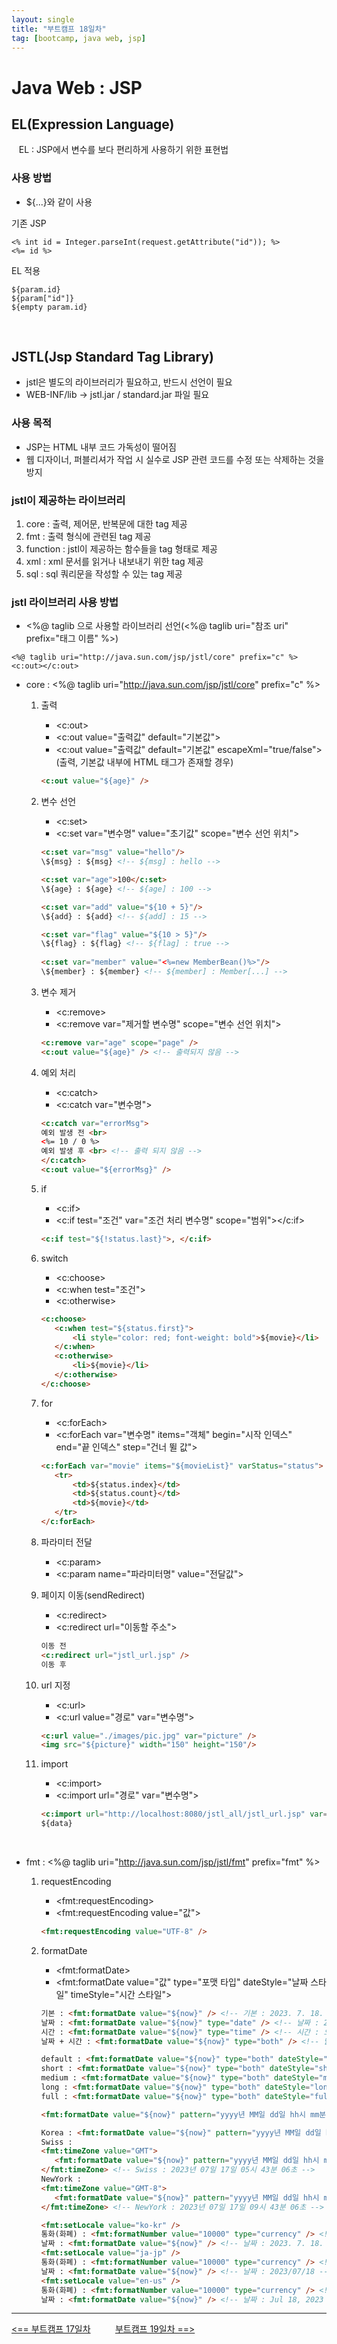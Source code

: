 ```yaml
---
layout: single
title: "부트캠프 18일차"
tag: [bootcamp, java web, jsp]
---
```


# Java Web : JSP

## EL(Expression Language)

&nbsp;&nbsp; EL : JSP에서 변수를 보다 편리하게 사용하기 위한 표현법

### 사용 방법

- ${...}와 같이 사용

기존 JSP

```
<% int id = Integer.parseInt(request.getAttribute("id")); %>
<%= id %>
```

EL 적용

```
${param.id}
${param["id"]}
${empty param.id}
```

<br>

## JSTL(Jsp Standard Tag Library)

- jstl은 별도의 라이브러리가 필요하고, 반드시 선언이 필요
- WEB-INF/lib -> jstl.jar / standard.jar 파일 필요

### 사용 목적

- JSP는 HTML 내부 코드 가독성이 떨어짐
- 웹 디자이너, 퍼블리셔가 작업 시 실수로 JSP 관련 코드를 수정 또는 삭제하는 것을 방지

### jstl이 제공하는 라이브러리

1. core : 출력, 제어문, 반복문에 대한 tag 제공
2. fmt : 출력 형식에 관련된 tag 제공
3. function : jstl이 제공하는 함수들을 tag 형태로 제공
4. xml : xml 문서를 읽거나 내보내기 위한 tag 제공
5. sql : sql 쿼리문을 작성할 수 있는 tag 제공

### jstl 라이브러리 사용 방법

- <%@ taglib 으로 사용할 라이브러리 선언(<%@ taglib uri="참조 uri" prefix="태그 이름" %>)

```
<%@ taglib uri="http://java.sun.com/jsp/jstl/core" prefix="c" %>
<c:out></c:out>
```

- core : <%@ taglib uri="http://java.sun.com/jsp/jstl/core" prefix="c" %>

  1. 출력
     - \<c:out>  
     - \<c:out value="출력값" default="기본값">  
     - \<c:out value="출력값" default="기본값" escapeXml="true/false">(출력, 기본값 내부에 HTML 태그가 존재할 경우)

     ```html
     <c:out value="${age}" />
     ```

  2. 변수 선언
     - \<c:set>
     - \<c:set var="변수명" value="초기값" scope="변수 선언 위치">

     ```html
     <c:set var="msg" value="hello"/>
     \${msg} : ${msg} <!-- ${msg] : hello -->
     
     <c:set var="age">100</c:set>
     \${age} : ${age} <!-- ${age] : 100 -->
     
     <c:set var="add" value="${10 + 5}"/>
     \${add} : ${add} <!-- ${add] : 15 -->
     
     <c:set var="flag" value="${10 > 5}"/>
     \${flag} : ${flag} <!-- ${flag] : true -->
      
     <c:set var="member" value="<%=new MemberBean()%>"/>
     \${member} : ${member} <!-- ${member] : Member[...] -->
     ```

  3. 변수 제거
     - \<c:remove>
     - \<c:remove var="제거할 변수명" scope="변수 선언 위치">

     ```html
     <c:remove var="age" scope="page" />
     <c:out value="${age}" /> <!-- 출력되지 않음 -->
     ```

  4. 예외 처리
     - \<c:catch>
     - \<c:catch var="변수명">

     ```html
     <c:catch var="errorMsg">
     예외 발생 전 <br>
     <%= 10 / 0 %>		
     예외 발생 후 <br> <!-- 출력 되지 않음 -->
     </c:catch>
     <c:out value="${errorMsg}" />
     ```

  5. if
     - \<c:if>
     - \<c:if test="조건" var="조건 처리 변수명" scope="범위"></c:if>
     
     ```html
     <c:if test="${!status.last}">, </c:if>
     ```

  6. switch
     - \<c:choose>
     - \<c:when test="조건">
     - \<c:otherwise>

     ```html
     <c:choose>
        <c:when test="${status.first}">
            <li style="color: red; font-weight: bold">${movie}</li>
        </c:when>
        <c:otherwise>
            <li>${movie}</li>
        </c:otherwise>
     </c:choose>
     ```

  7. for
     - \<c:forEach>
     - \<c:forEach var="변수명" items="객체" begin="시작 인덱스" end="끝 인덱스" step="건너 뛸 값">

     ```html
     <c:forEach var="movie" items="${movieList}" varStatus="status">
        <tr>
            <td>${status.index}</td>
            <td>${status.count}</td>
            <td>${movie}</td>
        </tr>
     </c:forEach>
     ```

  8. 파라미터 전달
     - \<c:param>
     - \<c:param name="파라미터명" value="전달값">

  9. 페이지 이동(sendRedirect)
     - \<c:redirect>
     - \<c:redirect url="이동할 주소">

     ```html
     이동 전
     <c:redirect url="jstl_url.jsp" />
     이동 후
     ```

  10. url 지정
      - \<c:url>
      - \<c:url value="경로" var="변수명">

      ```html
      <c:url value="./images/pic.jpg" var="picture" />
      <img src="${picture}" width="150" height="150"/>
      ```

  11. import
      - \<c:import>
      - \<c:import url="경로" var="변수명">

      ```html
      <c:import url="http://localhost:8080/jstl_all/jstl_url.jsp" var="data" />
      ${data}
      ```

<br>

- fmt : <%@ taglib uri="http://java.sun.com/jsp/jstl/fmt" prefix="fmt" %>

  1. requestEncoding
     - \<fmt:requestEncoding>
     - \<fmt:requestEncoding value="값">
     
     ```html
     <fmt:requestEncoding value="UTF-8" />
     ```
     
  2. formatDate
     - \<fmt:formatDate>
     - \<fmt:formatDate value="값" type="포맷 타입" dateStyle="날짜 스타일" timeStyle="시간 스타일">
     
     ```html
     기본 : <fmt:formatDate value="${now}" /> <!-- 기본 : 2023. 7. 18. -->
     날짜 : <fmt:formatDate value="${now}" type="date" /> <!-- 날짜 : 2023. 7. 18. -->
     시간 : <fmt:formatDate value="${now}" type="time" /> <!-- 시간 : 오전 2:43:06 -->
     날짜 + 시간 : <fmt:formatDate value="${now}" type="both" /> <!-- 날짜 + 시간 : 2023. 7. 18. 오전 2:43:06 -->

     default : <fmt:formatDate value="${now}" type="both" dateStyle="default" timeStyle="default" /> <!-- default : 2023. 7. 18. 오전 2:43:06 -->
     short : <fmt:formatDate value="${now}" type="both" dateStyle="short" timeStyle="short" /> <!-- short : 23. 7. 18. 오전 2:43 -->
     medium : <fmt:formatDate value="${now}" type="both" dateStyle="medium" timeStyle="medium" /> <!-- medium : 2023. 7. 18. 오전 2:43:06 -->
     long : <fmt:formatDate value="${now}" type="both" dateStyle="long" timeStyle="long" /> <!-- long : 2023년 7월 18일 오전 2시 43분 6초 KST -->
     full : <fmt:formatDate value="${now}" type="both" dateStyle="full" timeStyle="full" /> <!-- full : 2023년 7월 18일 화요일 오전 2시 43분 6초 대한민국 표준시 -->
     
     <fmt:formatDate value="${now}" pattern="yyyy년 MM일 dd일 hh시 mm분 ss초" /> <!-- 2023년 07일 18일 02시 43분 06초 -->
     
     Korea : <fmt:formatDate value="${now}" pattern="yyyy년 MM일 dd일 hh시 mm분 ss초" /> <!-- Korea : 2023년 07일 18일 02시 43분 06초 -->
     Swiss :
     <fmt:timeZone value="GMT">
        <fmt:formatDate value="${now}" pattern="yyyy년 MM일 dd일 hh시 mm분 ss초" />
     </fmt:timeZone> <!-- Swiss : 2023년 07일 17일 05시 43분 06초 -->
     NewYork :
     <fmt:timeZone value="GMT-8">
        <fmt:formatDate value="${now}" pattern="yyyy년 MM일 dd일 hh시 mm분 ss초" />
     </fmt:timeZone> <!-- NewYork : 2023년 07일 17일 09시 43분 06초 -->
     
     <fmt:setLocale value="ko-kr" />
     통화(화폐) : <fmt:formatNumber value="10000" type="currency" /> <!-- 통화(화폐) : ₩10,000 -->
     날짜 : <fmt:formatDate value="${now}" /> <!-- 날짜 : 2023. 7. 18. -->
     <fmt:setLocale value="ja-jp" />
     통화(화폐) : <fmt:formatNumber value="10000" type="currency" /> <!-- 통화(화폐) : ￥10,000 -->
     날짜 : <fmt:formatDate value="${now}" /> <!-- 날짜 : 2023/07/18 -->
     <fmt:setLocale value="en-us" />
     통화(화폐) : <fmt:formatNumber value="10000" type="currency" /> <!-- 통화(화폐) : $10,000.00 -->
     날짜 : <fmt:formatDate value="${now}" /> <!-- 날짜 : Jul 18, 2023 -->
     ```

---
[<== 부트캠프 17일차](/bootcamp-day17) &nbsp;&nbsp;&nbsp;&nbsp;&nbsp;&nbsp;&nbsp;&nbsp; [부트캠프 19일차 ==>](/bootcamp-miniproject2-best_board)
